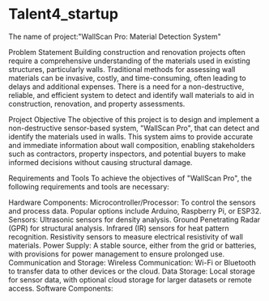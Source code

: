 # Talent4_startup
The name of project:"WallScan Pro: Material Detection System"


Problem Statement
Building construction and renovation projects often require a comprehensive understanding of the materials used in existing structures, particularly walls. Traditional methods for assessing wall materials can be invasive, costly, and time-consuming, often leading to delays and additional expenses. There is a need for a non-destructive, reliable, and efficient system to detect and identify wall materials to aid in construction, renovation, and property assessments.


Project Objective
The objective of this project is to design and implement a non-destructive sensor-based system, "WallScan Pro", that can detect and identify the materials used in walls. This system aims to provide accurate and immediate information about wall composition, enabling stakeholders such as contractors, property inspectors, and potential buyers to make informed decisions without causing structural damage.

Requirements and Tools
To achieve the objectives of "WallScan Pro", the following requirements and tools are necessary:

Hardware Components:
Microcontroller/Processor: To control the sensors and process data. Popular options include Arduino, Raspberry Pi, or ESP32.
Sensors:
Ultrasonic sensors for density analysis.
Ground Penetrating Radar (GPR) for structural analysis.
Infrared (IR) sensors for heat pattern recognition.
Resistivity sensors to measure electrical resistivity of wall materials.
Power Supply: A stable source, either from the grid or batteries, with provisions for power management to ensure prolonged use.
Communication and Storage:
Wireless Communication: Wi-Fi or Bluetooth to transfer data to other devices or the cloud.
Data Storage: Local storage for sensor data, with optional cloud storage for larger datasets or remote access.
Software Components:
